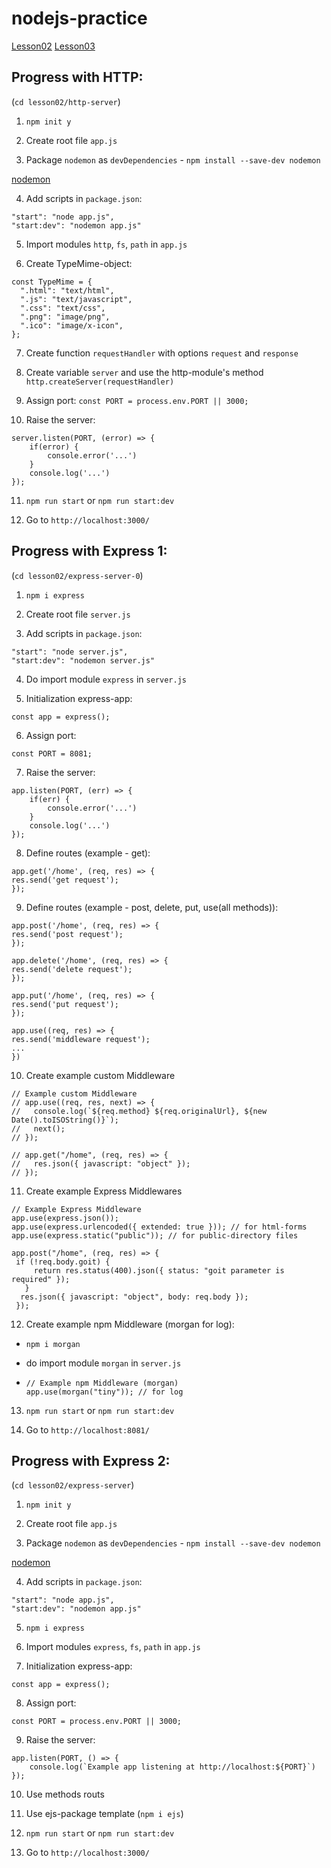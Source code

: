# nodejs-practice

<a href="lesson02">Lesson02</a>
<a href="lesson03">Lesson03</a>

## Progress with HTTP:

(`cd lesson02/http-server`)

1. `npm init y`

2. Create root file `app.js`

3. Package `nodemon` as `devDependencies` - `npm install --save-dev nodemon`

[nodemon](https://www.npmjs.com/package/nodemon)

4. Add scripts in `package.json`:

```
"start": "node app.js",
"start:dev": "nodemon app.js"
```

5. Import modules `http`, `fs`, `path` in `app.js`

6. Create TypeMime-object:

```
const TypeMime = {
  ".html": "text/html",
  ".js": "text/javascript",
  ".css": "text/css",
  ".png": "image/png",
  ".ico": "image/x-icon",
};
```

7. Create function `requestHandler` with options `request` and `response`

8. Create variable `server` and use the http-module's method `http.createServer(requestHandler)`

9. Assign port: `const PORT = process.env.PORT || 3000;`

10. Raise the server:

```
server.listen(PORT, (error) => {
    if(error) {
        console.error('...')
    }
    console.log('...')
});
```

11. `npm run start` or `npm run start:dev`

12. Go to `http://localhost:3000/`

## Progress with Express 1:

(`cd lesson02/express-server-0`)

1. `npm i express`

2. Create root file `server.js`

3. Add scripts in `package.json`:

```
"start": "node server.js",
"start:dev": "nodemon server.js"
```

4. Do import module `express` in `server.js`

5. Initialization express-app:

```
const app = express();
```

6. Assign port:

```
const PORT = 8081;
```

7. Raise the server:

```
app.listen(PORT, (err) => {
    if(err) {
        console.error('...')
    }
    console.log('...')
});
```

8. Define routes (example - get):

```
app.get('/home', (req, res) => {
res.send('get request');
});
```

9. Define routes (example - post, delete, put, use(all methods)):

```
app.post('/home', (req, res) => {
res.send('post request');
});

app.delete('/home', (req, res) => {
res.send('delete request');
});

app.put('/home', (req, res) => {
res.send('put request');
});

app.use((req, res) => {
res.send('middleware request');
...
})
```

10. Create example custom Middleware

```
// Example custom Middleware
// app.use((req, res, next) => {
//   console.log(`${req.method} ${req.originalUrl}, ${new Date().toISOString()}`);
//   next();
// });

// app.get("/home", (req, res) => {
//   res.json({ javascript: "object" });
// });
```

11. Create example Express Middlewares

```
// Example Express Middleware
app.use(express.json());
app.use(express.urlencoded({ extended: true })); // for html-forms
app.use(express.static("public")); // for public-directory files

app.post("/home", (req, res) => {
 if (!req.body.goit) {
     return res.status(400).json({ status: "goit parameter is required" });
   }
  res.json({ javascript: "object", body: req.body });
 });
```

12. Create example npm Middleware (morgan for log):

- `npm i morgan`

- do import module `morgan` in `server.js`

- ```
  // Example npm Middleware (morgan)
  app.use(morgan("tiny")); // for log
  ```

13. `npm run start` or `npm run start:dev`

14. Go to `http://localhost:8081/`

## Progress with Express 2:

(`cd lesson02/express-server`)

1. `npm init y`

2. Create root file `app.js`

3. Package `nodemon` as `devDependencies` - `npm install --save-dev nodemon`

[nodemon](https://www.npmjs.com/package/nodemon)

4. Add scripts in `package.json`:

```
"start": "node app.js",
"start:dev": "nodemon app.js"
```

5. `npm i express`

6. Import modules `express`, `fs`, `path` in `app.js`

7. Initialization express-app:

```
const app = express();
```

8. Assign port:

```
const PORT = process.env.PORT || 3000;
```

9. Raise the server:

```
app.listen(PORT, () => {
    console.log(`Example app listening at http://localhost:${PORT}`)
});
```

10. Use methods routs

11. Use ejs-package template (`npm i ejs`)

12. `npm run start` or `npm run start:dev`

13. Go to `http://localhost:3000/`
